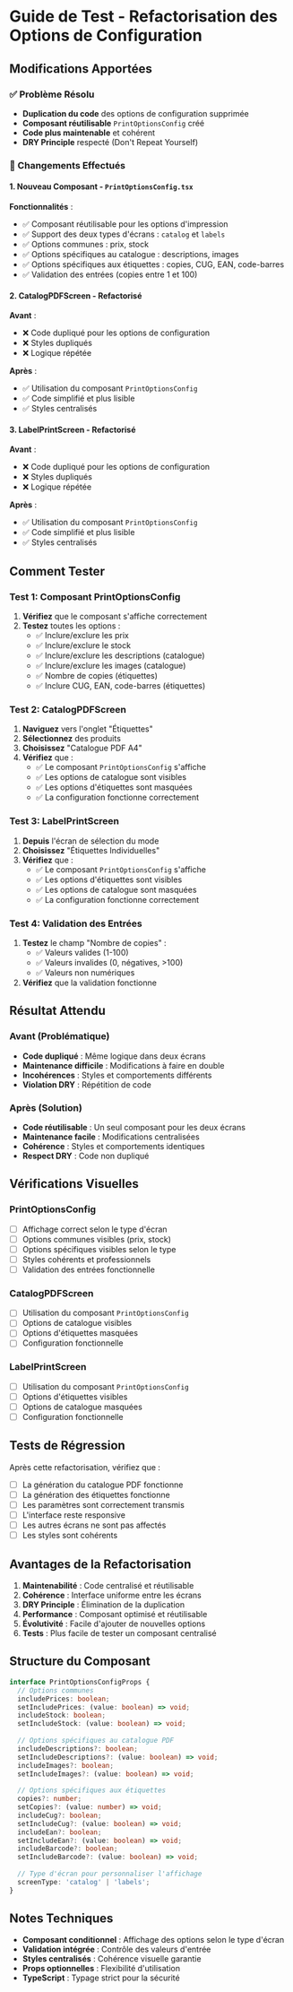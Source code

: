 # Guide de Test - Refactorisation des Options de Configuration

## Modifications Apportées

### ✅ Problème Résolu
- **Duplication du code** des options de configuration supprimée
- **Composant réutilisable** `PrintOptionsConfig` créé
- **Code plus maintenable** et cohérent
- **DRY Principle** respecté (Don't Repeat Yourself)

### 🔧 Changements Effectués

#### 1. **Nouveau Composant** - `PrintOptionsConfig.tsx`
**Fonctionnalités** :
- ✅ Composant réutilisable pour les options d'impression
- ✅ Support des deux types d'écrans : `catalog` et `labels`
- ✅ Options communes : prix, stock
- ✅ Options spécifiques au catalogue : descriptions, images
- ✅ Options spécifiques aux étiquettes : copies, CUG, EAN, code-barres
- ✅ Validation des entrées (copies entre 1 et 100)

#### 2. **CatalogPDFScreen** - Refactorisé
**Avant** :
- ❌ Code dupliqué pour les options de configuration
- ❌ Styles dupliqués
- ❌ Logique répétée

**Après** :
- ✅ Utilisation du composant `PrintOptionsConfig`
- ✅ Code simplifié et plus lisible
- ✅ Styles centralisés

#### 3. **LabelPrintScreen** - Refactorisé
**Avant** :
- ❌ Code dupliqué pour les options de configuration
- ❌ Styles dupliqués
- ❌ Logique répétée

**Après** :
- ✅ Utilisation du composant `PrintOptionsConfig`
- ✅ Code simplifié et plus lisible
- ✅ Styles centralisés

## Comment Tester

### Test 1: Composant PrintOptionsConfig
1. **Vérifiez** que le composant s'affiche correctement
2. **Testez** toutes les options :
   - ✅ Inclure/exclure les prix
   - ✅ Inclure/exclure le stock
   - ✅ Inclure/exclure les descriptions (catalogue)
   - ✅ Inclure/exclure les images (catalogue)
   - ✅ Nombre de copies (étiquettes)
   - ✅ Inclure CUG, EAN, code-barres (étiquettes)

### Test 2: CatalogPDFScreen
1. **Naviguez** vers l'onglet "Étiquettes"
2. **Sélectionnez** des produits
3. **Choisissez** "Catalogue PDF A4"
4. **Vérifiez** que :
   - ✅ Le composant `PrintOptionsConfig` s'affiche
   - ✅ Les options de catalogue sont visibles
   - ✅ Les options d'étiquettes sont masquées
   - ✅ La configuration fonctionne correctement

### Test 3: LabelPrintScreen
1. **Depuis** l'écran de sélection du mode
2. **Choisissez** "Étiquettes Individuelles"
3. **Vérifiez** que :
   - ✅ Le composant `PrintOptionsConfig` s'affiche
   - ✅ Les options d'étiquettes sont visibles
   - ✅ Les options de catalogue sont masquées
   - ✅ La configuration fonctionne correctement

### Test 4: Validation des Entrées
1. **Testez** le champ "Nombre de copies" :
   - ✅ Valeurs valides (1-100)
   - ✅ Valeurs invalides (0, négatives, >100)
   - ✅ Valeurs non numériques
2. **Vérifiez** que la validation fonctionne

## Résultat Attendu

### Avant (Problématique)
- **Code dupliqué** : Même logique dans deux écrans
- **Maintenance difficile** : Modifications à faire en double
- **Incohérences** : Styles et comportements différents
- **Violation DRY** : Répétition de code

### Après (Solution)
- **Code réutilisable** : Un seul composant pour les deux écrans
- **Maintenance facile** : Modifications centralisées
- **Cohérence** : Styles et comportements identiques
- **Respect DRY** : Code non dupliqué

## Vérifications Visuelles

### PrintOptionsConfig
- [ ] Affichage correct selon le type d'écran
- [ ] Options communes visibles (prix, stock)
- [ ] Options spécifiques visibles selon le type
- [ ] Styles cohérents et professionnels
- [ ] Validation des entrées fonctionnelle

### CatalogPDFScreen
- [ ] Utilisation du composant `PrintOptionsConfig`
- [ ] Options de catalogue visibles
- [ ] Options d'étiquettes masquées
- [ ] Configuration fonctionnelle

### LabelPrintScreen
- [ ] Utilisation du composant `PrintOptionsConfig`
- [ ] Options d'étiquettes visibles
- [ ] Options de catalogue masquées
- [ ] Configuration fonctionnelle

## Tests de Régression

Après cette refactorisation, vérifiez que :
- [ ] La génération du catalogue PDF fonctionne
- [ ] La génération des étiquettes fonctionne
- [ ] Les paramètres sont correctement transmis
- [ ] L'interface reste responsive
- [ ] Les autres écrans ne sont pas affectés
- [ ] Les styles sont cohérents

## Avantages de la Refactorisation

1. **Maintenabilité** : Code centralisé et réutilisable
2. **Cohérence** : Interface uniforme entre les écrans
3. **DRY Principle** : Élimination de la duplication
4. **Performance** : Composant optimisé et réutilisable
5. **Évolutivité** : Facile d'ajouter de nouvelles options
6. **Tests** : Plus facile de tester un composant centralisé

## Structure du Composant

```typescript
interface PrintOptionsConfigProps {
  // Options communes
  includePrices: boolean;
  setIncludePrices: (value: boolean) => void;
  includeStock: boolean;
  setIncludeStock: (value: boolean) => void;
  
  // Options spécifiques au catalogue PDF
  includeDescriptions?: boolean;
  setIncludeDescriptions?: (value: boolean) => void;
  includeImages?: boolean;
  setIncludeImages?: (value: boolean) => void;
  
  // Options spécifiques aux étiquettes
  copies?: number;
  setCopies?: (value: number) => void;
  includeCug?: boolean;
  setIncludeCug?: (value: boolean) => void;
  includeEan?: boolean;
  setIncludeEan?: (value: boolean) => void;
  includeBarcode?: boolean;
  setIncludeBarcode?: (value: boolean) => void;
  
  // Type d'écran pour personnaliser l'affichage
  screenType: 'catalog' | 'labels';
}
```

## Notes Techniques

- **Composant conditionnel** : Affichage des options selon le type d'écran
- **Validation intégrée** : Contrôle des valeurs d'entrée
- **Styles centralisés** : Cohérence visuelle garantie
- **Props optionnelles** : Flexibilité d'utilisation
- **TypeScript** : Typage strict pour la sécurité
